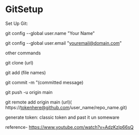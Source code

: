 # GitSetup

Set Up Git:

git config --global user.name "Your Name"

git config --global user.email "youremail@domain.com"


other commands

git clone (url)

git add (file names)

git commit -m "(committed message)

git push -u origin main 

git remote add origin main (url)( https://tokenhere@github.com/user_name/repo_name.git)


generate token:
classic token and past it un someware


reference- https://www.youtube.com/watch?v=AdzKzlp66sQ

